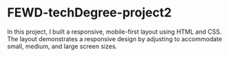 # FEWD-techDegree-project2
In this project, I built a responsive, mobile-first layout using HTML and CSS. The layout demonstrates a responsive design by adjusting to accommodate small, medium, and large screen sizes.
